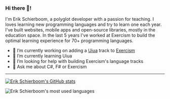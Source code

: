 ### Hi there 👋!

I'm Erik Schierboom, a polyglot developer with a passion for teaching.
I loves learning new programming languages and try to learn one each year.
I've built websites, mobile apps and open-source libraries, mostly in the education space.
In the last 5 years I've worked at Exercism to build the optimal learning experience for 70+ programming languages.

- 🔭 I’m currently working on adding a [Uiua](https://www.uiua.org/) track to [Exercism](https://exercism.org)
- 🌱 I’m currently learning Uiua
- 🤔 I’m looking for help with building Exercism's language tracks
- 💬 Ask me about C#, F# or Exercism

---

[![Erik Schierboom's GitHub stats](https://github-readme-stats.vercel.app/api?username=erikschierboom)](https://github.com/anuraghazra/github-readme-stats)

![Erik Schierboom's most used languages](https://github-readme-stats.sabesansathananthan.vercel.app/api/top-langs/?username=erikschierboom&layout=compact&theme=radical)
